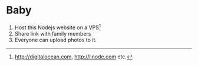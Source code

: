 # Baby

1. Host this Nodejs website on a VPS[^1]
2. Share link with family members
3. Everyone can upload photos to it.

[^1]: http://digitalocean.com, http://linode.com etc.
